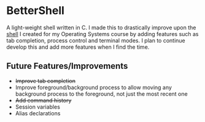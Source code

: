 # BetterShell

A light-weight shell written in C. I made this to drastically improve upon the [shell](https://github.com/liamsgotgenes/TinyShell) I created for my Operating Systems course by adding features such as tab completion, process control and terminal modes.
I plan to continue develop this and add more features when I find the time.

## Future Features/Improvements
- ~~Improve tab completion~~
- Improve foreground/background process to allow moving any background process to the foreground, not just the most recent one
- ~~Add command history~~
- Session variables
- Alias declarations
